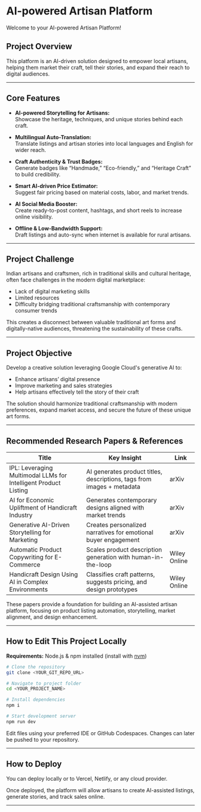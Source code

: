 # AI-powered Artisan Platform

Welcome to your AI-powered Artisan Platform!

## Project Overview

This platform is an AI-driven solution designed to empower local artisans, helping them market their craft, tell their stories, and expand their reach to digital audiences.

---

## Core Features

- **AI-powered Storytelling for Artisans:**  
  Showcase the heritage, techniques, and unique stories behind each craft.

- **Multilingual Auto-Translation:**  
  Translate listings and artisan stories into local languages and English for wider reach.

- **Craft Authenticity & Trust Badges:**  
  Generate badges like “Handmade,” “Eco-friendly,” and “Heritage Craft” to build credibility.

- **Smart AI-driven Price Estimator:**  
  Suggest fair pricing based on material costs, labor, and market trends.

- **AI Social Media Booster:**  
  Create ready-to-post content, hashtags, and short reels to increase online visibility.

- **Offline & Low-Bandwidth Support:**  
  Draft listings and auto-sync when internet is available for rural artisans.

---

## Project Challenge

Indian artisans and craftsmen, rich in traditional skills and cultural heritage, often face challenges in the modern digital marketplace:

- Lack of digital marketing skills
- Limited resources
- Difficulty bridging traditional craftsmanship with contemporary consumer trends

This creates a disconnect between valuable traditional art forms and digitally-native audiences, threatening the sustainability of these crafts.

---

## Project Objective

Develop a creative solution leveraging Google Cloud's generative AI to:

- Enhance artisans’ digital presence
- Improve marketing and sales strategies
- Help artisans effectively tell the story of their craft

The solution should harmonize traditional craftsmanship with modern preferences, expand market access, and secure the future of these unique art forms.

---

## Recommended Research Papers & References

| Title | Key Insight | Link |
|-------|-------------|------|
| IPL: Leveraging Multimodal LLMs for Intelligent Product Listing | AI generates product titles, descriptions, tags from images + metadata | arXiv |
| AI for Economic Upliftment of Handicraft Industry | Generates contemporary designs aligned with market trends | arXiv |
| Generative AI-Driven Storytelling for Marketing | Creates personalized narratives for emotional buyer engagement | arXiv |
| Automatic Product Copywriting for E-Commerce | Scales product description generation with human-in-the-loop | Wiley Online |
| Handicraft Design Using AI in Complex Environments | Classifies craft patterns, suggests pricing, and design prototypes | Wiley Online |

These papers provide a foundation for building an AI-assisted artisan platform, focusing on product listing automation, storytelling, market alignment, and design enhancement.

---

## How to Edit This Project Locally

**Requirements:** Node.js & npm installed (install with [nvm](https://github.com/nvm-sh/nvm))

```bash
# Clone the repository
git clone <YOUR_GIT_REPO_URL>

# Navigate to project folder
cd <YOUR_PROJECT_NAME>

# Install dependencies
npm i

# Start development server
npm run dev
```

Edit files using your preferred IDE or GitHub Codespaces. Changes can later be pushed to your repository.

---

## How to Deploy

You can deploy locally or to Vercel, Netlify, or any cloud provider.

Once deployed, the platform will allow artisans to create AI-assisted listings, generate stories, and track sales online.

---
